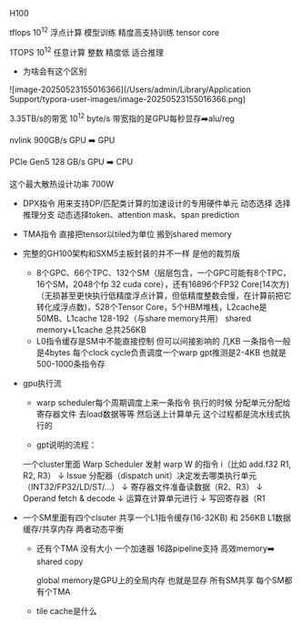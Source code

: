 H100

tflops   10<sup>12</sup> 浮点计算 模型训练 精度高支持训练 tensor core

1TOPS  10<sup>12</sup> 任意计算  整数  精度低 适合推理 

* 为啥会有这个区别 

![image-20250523155016366](/Users/admin/Library/Application Support/typora-user-images/image-20250523155016366.png)

3.35TB/s的带宽 10<sup>12</sup> byte/s  带宽指的是GPU每秒显存➡️alu/reg

nvlink 900GB/s    GPU ➡️ GPU 

PCIe Gen5 128 GB/s  GPU ➡️ CPU

这个最大散热设计功率 700W

* DPX指令 用来支持DP/匹配类计算的加速设计的专用硬件单元    动态选择 选择推理分支 动态选择token、attention mask、span prediction

* TMA指令 直接把tensor以tiled为单位 搬到shared memory

* 完整的GH100架构和SXM5主板封装的并不一样  是他的裁剪版
  * 8个GPC、66个TPC、132个SM（层层包含，一个GPC可能有8个TPC，16个SM，2048个fp 32 cuda core），还有16896个FP32 Core(14次方)（无损甚至更快执行低精度浮点计算，但低精度整数会慢，在计算前把它转化成浮点数)，528个Tensor Core，5个HBM堆栈，L2cache是50MB、L1cache 128-192（与share memory共用） shared memory+L1cache 总共256KB  
  * L0指令缓存是SM中不能直接控制 但可以间接影响的 几KB   一条指令一般是4bytes   每个clock cycle负责调度一个warp gpt推测是2-4KB 也就是500-1000条指令存

* gpu执行流 

  * warp scheduler每个周期调度上来一条指令 执行的时候 分配单元分配给寄存器文件 去load数据等等 然后送上计算单元 这个过程都是流水线式执行的  

  * gpt说明的流程：

  一个cluster里面  Warp Scheduler 发射 warp W 的指令 i（比如 add.f32 R1, R2, R3）
    ↓ Issue 分配器（dispatch unit）决定发去哪类执行单元（INT32/FP32/LD/ST/...）
    ↓ 寄存器文件准备读数据（R2、R3）
    ↓ Operand fetch & decode
    ↓ 运算在计算单元进行
    ↓ 写回寄存器（R1

* 一个SM里面有四个clsuter  共享一个L1指令缓存(16-32KB)    和  256KB  L1数据缓存/共享内存  两者动态平衡     

  * 还有个TMA  没有大小  一个加速器 16路pipeline支持 高效memory➡️ shared copy      

    global memory是GPU上的全局内存 也就是显存 所有SM共享     每个SM都有个TMA  

  * tile cache是什么

  

